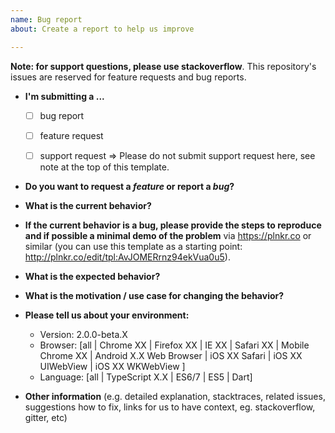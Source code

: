 ```yaml
---
name: Bug report
about: Create a report to help us improve

---
```


**Note: for support questions, please use stackoverflow**. This repository's issues are reserved for feature requests and bug reports.

* **I'm submitting a ...**
  - [ ] bug report
  - [ ] feature request
  - [ ] support request => Please do not submit support request here, see note at the top of this template.


* **Do you want to request a *feature* or report a *bug*?**



* **What is the current behavior?**



* **If the current behavior is a bug, please provide the steps to reproduce and if possible a minimal demo of the problem** via
https://plnkr.co or similar (you can use this template as a starting point: http://plnkr.co/edit/tpl:AvJOMERrnz94ekVua0u5).



* **What is the expected behavior?**



* **What is the motivation / use case for changing the behavior?**



* **Please tell us about your environment:**
  
  - Version: 2.0.0-beta.X
  - Browser: [all | Chrome XX | Firefox XX | IE XX | Safari XX | Mobile Chrome XX | Android X.X Web Browser | iOS XX Safari | iOS XX UIWebView | iOS XX WKWebView ]
  - Language: [all | TypeScript X.X | ES6/7 | ES5 | Dart]


* **Other information** (e.g. detailed explanation, stacktraces, related issues, suggestions how to fix, links for us to have context, eg. stackoverflow, gitter, etc)
